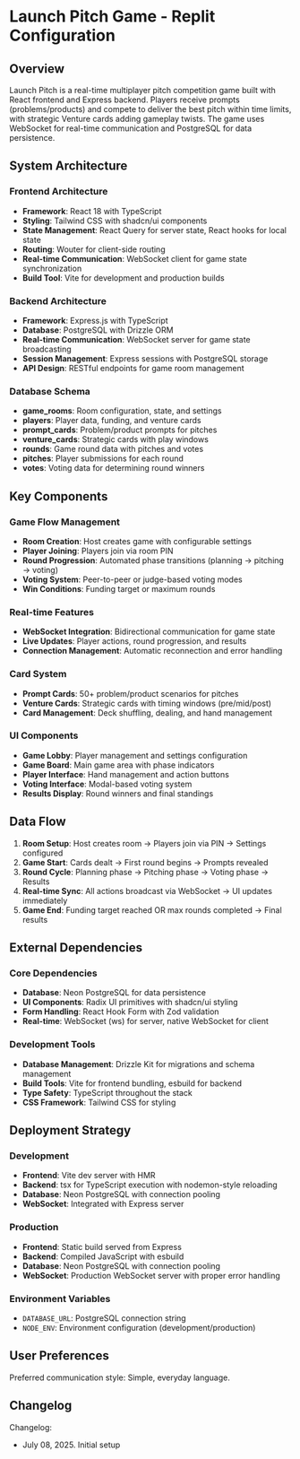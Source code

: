 # Launch Pitch Game - Replit Configuration

## Overview

Launch Pitch is a real-time multiplayer pitch competition game built with React frontend and Express backend. Players receive prompts (problems/products) and compete to deliver the best pitch within time limits, with strategic Venture cards adding gameplay twists. The game uses WebSocket for real-time communication and PostgreSQL for data persistence.

## System Architecture

### Frontend Architecture
- **Framework**: React 18 with TypeScript
- **Styling**: Tailwind CSS with shadcn/ui components
- **State Management**: React Query for server state, React hooks for local state
- **Routing**: Wouter for client-side routing
- **Real-time Communication**: WebSocket client for game state synchronization
- **Build Tool**: Vite for development and production builds

### Backend Architecture
- **Framework**: Express.js with TypeScript
- **Database**: PostgreSQL with Drizzle ORM
- **Real-time Communication**: WebSocket server for game state broadcasting
- **Session Management**: Express sessions with PostgreSQL storage
- **API Design**: RESTful endpoints for game room management

### Database Schema
- **game_rooms**: Room configuration, state, and settings
- **players**: Player data, funding, and venture cards
- **prompt_cards**: Problem/product prompts for pitches
- **venture_cards**: Strategic cards with play windows
- **rounds**: Game round data with pitches and votes
- **pitches**: Player submissions for each round
- **votes**: Voting data for determining round winners

## Key Components

### Game Flow Management
- **Room Creation**: Host creates game with configurable settings
- **Player Joining**: Players join via room PIN
- **Round Progression**: Automated phase transitions (planning → pitching → voting)
- **Voting System**: Peer-to-peer or judge-based voting modes
- **Win Conditions**: Funding target or maximum rounds

### Real-time Features
- **WebSocket Integration**: Bidirectional communication for game state
- **Live Updates**: Player actions, round progression, and results
- **Connection Management**: Automatic reconnection and error handling

### Card System
- **Prompt Cards**: 50+ problem/product scenarios for pitches
- **Venture Cards**: Strategic cards with timing windows (pre/mid/post)
- **Card Management**: Deck shuffling, dealing, and hand management

### UI Components
- **Game Lobby**: Player management and settings configuration
- **Game Board**: Main game area with phase indicators
- **Player Interface**: Hand management and action buttons
- **Voting Interface**: Modal-based voting system
- **Results Display**: Round winners and final standings

## Data Flow

1. **Room Setup**: Host creates room → Players join via PIN → Settings configured
2. **Game Start**: Cards dealt → First round begins → Prompts revealed
3. **Round Cycle**: Planning phase → Pitching phase → Voting phase → Results
4. **Real-time Sync**: All actions broadcast via WebSocket → UI updates immediately
5. **Game End**: Funding target reached OR max rounds completed → Final results

## External Dependencies

### Core Dependencies
- **Database**: Neon PostgreSQL for data persistence
- **UI Components**: Radix UI primitives with shadcn/ui styling
- **Form Handling**: React Hook Form with Zod validation
- **Real-time**: WebSocket (ws) for server, native WebSocket for client

### Development Tools
- **Database Management**: Drizzle Kit for migrations and schema management
- **Build Tools**: Vite for frontend bundling, esbuild for backend
- **Type Safety**: TypeScript throughout the stack
- **CSS Framework**: Tailwind CSS for styling

## Deployment Strategy

### Development
- **Frontend**: Vite dev server with HMR
- **Backend**: tsx for TypeScript execution with nodemon-style reloading
- **Database**: Neon PostgreSQL with connection pooling
- **WebSocket**: Integrated with Express server

### Production
- **Frontend**: Static build served from Express
- **Backend**: Compiled JavaScript with esbuild
- **Database**: Neon PostgreSQL with connection pooling
- **WebSocket**: Production WebSocket server with proper error handling

### Environment Variables
- `DATABASE_URL`: PostgreSQL connection string
- `NODE_ENV`: Environment configuration (development/production)

## User Preferences

Preferred communication style: Simple, everyday language.

## Changelog

Changelog:
- July 08, 2025. Initial setup